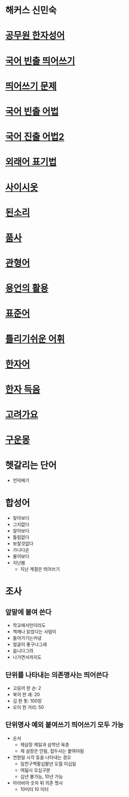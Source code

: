 # 해커스 신민숙

# [공무원 한자성어](https://youtu.be/QnCZt0ctVN8)
# [국어 빈출 띄어쓰기](https://youtu.be/FJfo4-tp2_4)
# [띄어쓰기 문제](https://youtu.be/wPGMxQ1jFUE)
# [국어 빈출 어법](https://youtu.be/sG5d0j_JlUc)
# [국어 진출 어법2](https://youtu.be/xrGZhySxcRo)
# [외래어 표기법](https://youtu.be/GkArDAYotBg)
# [사이시옷](https://youtu.be/-JucXAJ6rDM)
# [된소리](https://youtu.be/NFpGpSczFCk)
# [품사](https://youtu.be/XHlVNhndSvo)
# [관형어](https://youtu.be/hUyYbOT98F4)
# [용언의 활용](https://youtu.be/LXkTTQIPIDc)
# [표준어](https://youtu.be/EETs4AW2B9I)
# [틀리기쉬운 어휘 ](https://youtu.be/x2j-WOAYr5I)
# [한자어](https://youtu.be/2E-BW4Y1TMk)
# [한자 득음](https://youtu.be/KCYtrpojuRs)

# [고려가요](https://youtu.be/OVa31O3eQiA)
# [구운몽](https://youtu.be/wPGMxQ1jFUE)

# 헷갈리는 단어
* 언덕배기

# 합성어
* 찾아보다
* 그지없다
* 알아보다
* 틀림없다
* 보잘것없다
* 가나다순
* 물어보다
* 지난봄
  * 지난 계절은 띄어쓰기

# 조사
## 앞말에 붙여 쓴다
* 학교에서만이라도
* 책깨나 읽었다는 사람이
* 들어가기는커녕
* 얼굴이 좋구나그래
* 읍니다그려
* 나가면서까지도

## 단위를 나타내는 의존명사는 띄어쓴다
* 고등어 한 손: 2
* 북어 한 괘: 20
* 김 한 톳: 100장
* 오이 한 거리: 50

## 단위명사 예외 붙여쓰기 띄어쓰기 모두 가능
* 순서
  * 제삼장 제일과 삼학년 육층
  * 제 삼장은 안됨, 접두사는 붙여야됨
* 연원일 시각 등을 나타내는 경오
  * 일천구백팔십팔년 오월 이십일
  * 여덟시 오십구분
  * 십년 불가능, 10년 가능
* 아라비아 숫자 뒤 의존 명사
  * 10미터  10 미터

